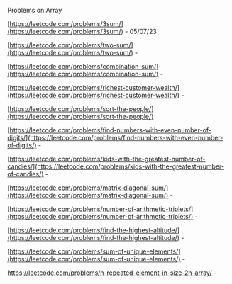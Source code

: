 Problems on Array

[https://leetcode.com/problems/3sum/](https://leetcode.com/problems/3sum/) - 05/07/23

[https://leetcode.com/problems/two-sum/](https://leetcode.com/problems/two-sum/) -

[https://leetcode.com/problems/combination-sum/](https://leetcode.com/problems/combination-sum/) -

[https://leetcode.com/problems/richest-customer-wealth/](https://leetcode.com/problems/richest-customer-wealth/) -

[https://leetcode.com/problems/sort-the-people/](https://leetcode.com/problems/sort-the-people/)

[https://leetcode.com/problems/find-numbers-with-even-number-of-digits/](https://leetcode.com/problems/find-numbers-with-even-number-of-digits/) -

[https://leetcode.com/problems/kids-with-the-greatest-number-of-candies/](https://leetcode.com/problems/kids-with-the-greatest-number-of-candies/) -

[https://leetcode.com/problems/matrix-diagonal-sum/](https://leetcode.com/problems/matrix-diagonal-sum/) -

[https://leetcode.com/problems/number-of-arithmetic-triplets/](https://leetcode.com/problems/number-of-arithmetic-triplets/) -

[https://leetcode.com/problems/find-the-highest-altitude/](https://leetcode.com/problems/find-the-highest-altitude/) -

[https://leetcode.com/problems/sum-of-unique-elements/](https://leetcode.com/problems/sum-of-unique-elements/) -

<https://leetcode.com/problems/n-repeated-element-in-size-2n-array/> -
